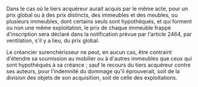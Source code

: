 Dans le cas où le tiers acquéreur aurait acquis par le même acte, pour un prix global ou à des prix distincts, des immeubles et des meubles, ou plusieurs immeubles, dont certains seuls sont hypothéqués, et qui forment ou non une même exploitation, le prix de chaque immeuble frappé d'inscription sera déclaré dans la notification prévue par l'article 2464, par ventilation, s'il y a lieu, du prix global.  

  

Le créancier surenchérisseur ne peut, en aucun cas, être contraint d'étendre sa soumission au mobilier ou à d'autres immeubles que ceux qui sont hypothéqués à sa créance ; sauf le recours du tiers acquéreur contre ses auteurs, pour l'indemnité du dommage qu'il éprouverait, soit de la division des objets de son acquisition, soit de celle des exploitations.

